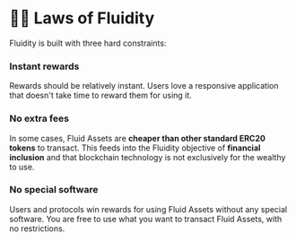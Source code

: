 # 👩🏫 Laws of Fluidity

Fluidity is built with three hard constraints:

### Instant rewards

Rewards should be relatively instant. Users love a responsive application that doesn't take time to reward them for using it.

### No extra fees

In some cases, Fluid Assets are **cheaper than other standard ERC20 tokens** to transact. This feeds into the Fluidity objective of **financial inclusion** and that blockchain technology is not exclusively for the wealthy to use.

### No special software

Users and protocols win rewards for using Fluid Assets without any special software. You are free to use what you want to transact Fluid Assets, with no restrictions.
